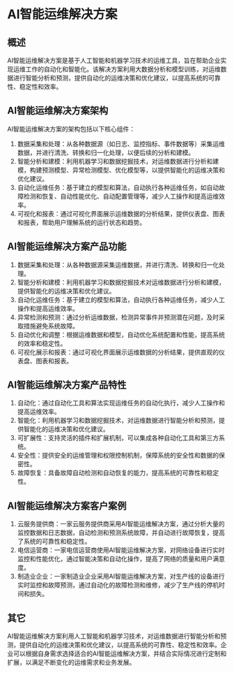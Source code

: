 # AI智能运维解决方案

## 概述

AI智能运维解决方案是基于人工智能和机器学习技术的运维工具，旨在帮助企业实现运维工作的自动化和智能化。该解决方案利用大数据分析和模型训练，对运维数据进行智能分析和预测，提供自动化的运维决策和优化建议，以提高系统的可靠性、稳定性和效率。

## AI智能运维解决方案架构

AI智能运维解决方案的架构包括以下核心组件：

1. 数据采集和处理：从各种数据源（如日志、监控指标、事件数据等）采集运维数据，并进行清洗、转换和归一化处理，以便后续的分析和建模。
2. 智能分析和建模：利用机器学习和数据挖掘技术，对运维数据进行分析和建模，构建预测模型、异常检测模型、优化模型等，以提供智能化的运维决策和优化建议。
3. 自动化运维任务：基于建立的模型和算法，自动执行各种运维任务，如自动故障检测和恢复、自动性能优化、自动配置管理等，减少人工操作和提高运维效率。
4. 可视化和报表：通过可视化界面展示运维数据的分析结果，提供仪表盘、图表和报表，帮助用户理解系统的运行状态和趋势。

## AI智能运维解决方案产品功能

1. 数据采集和处理：从各种数据源采集运维数据，并进行清洗、转换和归一化处理。
2. 智能分析和建模：利用机器学习和数据挖掘技术对运维数据进行分析和建模，提供智能化的运维决策和优化建议。
3. 自动化运维任务：基于建立的模型和算法，自动执行各种运维任务，减少人工操作和提高运维效率。
4. 异常检测和预测：通过分析运维数据，检测异常事件并预测潜在问题，及时采取措施避免系统故障。
5. 自动优化和调整：根据运维数据和模型，自动优化系统配置和性能，提高系统的效率和稳定性。
6. 可视化展示和报表：通过可视化界面展示运维数据的分析结果，提供直观的仪表盘、图表和报表。

## AI智能运维解决方案产品特性

1. 自动化：通过自动化工具和算法实现运维任务的自动化执行，减少人工操作和提高运维效率。
2. 智能化：利用机器学习和数据挖掘技术，对运维数据进行智能分析和预测，提供智能化的运维决策和优化建议。
3. 可扩展性：支持灵活的插件和扩展机制，可以集成各种自动化工具和第三方系统。
4. 安全性：提供安全的运维管理和权限控制机制，保障系统的安全性和数据的保密性。
5. 故障恢复：具备故障自动检测和自动恢复的能力，提高系统的可靠性和稳定性。

## AI智能运维解决方案客户案例

1. 云服务提供商：一家云服务提供商采用AI智能运维解决方案，通过分析大量的监控数据和日志数据，自动检测和预测系统故障，并自动进行故障恢复，提高了系统的可靠性和稳定性。
2. 电信运营商：一家电信运营商使用AI智能运维解决方案，对网络设备进行实时监控和性能优化，通过智能决策和自动化操作，提高了网络的质量和用户满意度。
3. 制造业企业：一家制造业企业采用AI智能运维解决方案，对生产线的设备进行实时监控和故障预测，通过自动化的故障检测和维修，减少了生产线的停机时间和损失。

## 其它

AI智能运维解决方案利用人工智能和机器学习技术，对运维数据进行智能分析和预测，提供自动化的运维决策和优化建议，以提高系统的可靠性、稳定性和效率。企业可以根据自身需求选择适合的AI智能运维解决方案，并结合实际情况进行定制和扩展，以满足不断变化的运维需求和业务发展。